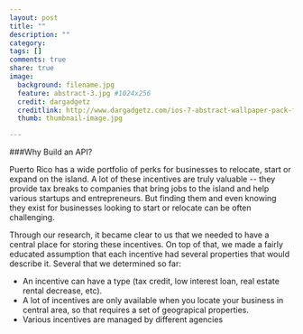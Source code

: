 ```yaml
---
layout: post
title: ""
description: ""
category:
tags: []
comments: true
share: true
image:
  background: filename.jpg
  feature: abstract-3.jpg #1024x256
  credit: dargadgetz
  creditlink: http://www.dargadgetz.com/ios-7-abstract-wallpaper-pack-for-iphone-5-and-ipod-touch-retina/
  thumb: thumbnail-image.jpg

---
```


###Why Build an API?

Puerto Rico has a wide portfolio of perks for businesses to relocate, start or expand on the island.  A lot of these incentives are truly valuable -- they provide tax breaks to companies that bring jobs to the island and help various startups and entrepreneurs.  But finding them and even knowing they exist for businesses looking to start or relocate can be often challenging.

Through our research, it became clear to us that we needed to have a central place for storing these incentives.  On top of that, we made a fairly educated assumption that each incentive had several properties that would describe it.  Several that we determined so far:

  *  An incentive can have a type (tax credit, low interest loan, real estate rental decrease, etc).
  *  A lot of incentives are only available when you locate your business in central area, so that requires a set of geograpical properties.
  *  Various incentives are managed by different agencies

